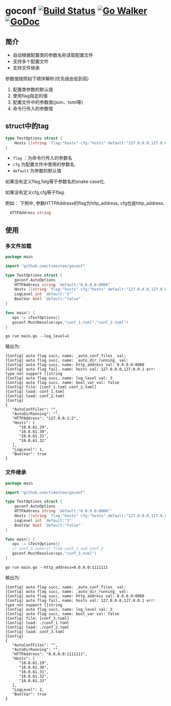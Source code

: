 # goconf  [![Build Status](https://travis-ci.org/timestee/goconf.svg?branch=master)](https://travis-ci.org/zsounder/goconf) [![Go Walker](https://gowalker.org/api/v1/badge)](https://gowalker.org/github.com/zsounder/goconf)  [![GoDoc](https://godoc.org/github.com/zsounder/goconf?status.svg)](https://godoc.org/github.com/zsounder/goconf)


## 简介

* 自动根据配置类的参数名称读取配置文件
* 支持多个配置文件
* 支持文件继承

参数值按照如下顺序解析(优先级由低到高)
1. 配置类参数的默认值
2. 使用flag指定的值
3. 配置文件中的参数值(json、toml等)
4. 命令行传入的参数值

## struct中的tag
```go
type TestOptions struct {
    Hosts []string `flag:"hosts" cfg:"hosts" default:"127.0.0.0,127.0.0.1"`
}
```
* `flag` ：为命令行传入的参数名
* `cfg` 为配置文件中使用的参数名.
* `default` 为参数的默认值

如果没有定义flag,falg等于参数名的snake case化.

如果没有定义cfg,cfg等于flag.

例如： 下例中, 参数HTTPAddress的flag为http_address, cfg也是http_address.
```go
  HTTPAddress string
```

## 使用

### 多文件加载

```go
package main

import "github.com/timestee/goconf"

type TestOptions struct {
    goconf.AutoOptions
    HTTPAddress string `default:"0.0.0.0:0000"`
    Hosts []string `flag:"hosts" cfg:"hosts" default:"127.0.0.0,127.0.0.1"`
    LogLevel int `default:"3"`
    BoolVar bool `default:"false"`
}

func main() {
   ops := &TestOptions{}
   goconf.MustResolve(ops,"conf_1.toml","conf_2.toml")
}
```

`go run main.go --log_level=1`

输出为:

```plain
[Config] auto flag succ, name: _auto_conf_files_ val:
[Config] auto flag succ, name: _auto_dir_running_ val:
[Config] auto flag succ, name: http_address val: 0.0.0.0:0000
[Config] auto flag fail, name: hosts val: 127.0.0.0,127.0.0.1 err: type not support []string
[Config] auto flag succ, name: log_level val: 3
[Config] auto flag succ, name: bool_var val: false
[Config] file: [conf_1.toml conf_2.toml]
[Config] load: conf_1.toml
[Config] load: conf_2.toml
[Config]
{
   "AutoConfFiles": "",
   "AutoDirRunning": "",
   "HTTPAddress": "127.0.0.1:2",
   "Hosts": [
      "10.0.61.29",
      "10.0.61.30",
      "10.0.61.31",
      "10.0.61.32"
   ],
   "LogLevel": 1,
   "BoolVar": true
}
```

### 文件继承

```go
package main

import "github.com/timestee/goconf"

type TestOptions struct {
    goconf.AutoOptions
    HTTPAddress string `default:"0.0.0.0:0000"`
    Hosts []string `flag:"hosts" cfg:"hosts" default:"127.0.0.0,127.0.0.1"`
    LogLevel int `default:"3"`
    BoolVar bool `default:"false"`
}

func main() {
   ops := &TestOptions{}
   // conf_3 inherit from conf_1 and conf_2
   goconf.MustResolve(ops,"conf_3.toml")
}
```
`go run main.go --http_address=0.0.0.0:1111111`

输出为:

```plain
[Config] auto flag succ, name: _auto_conf_files_ val:
[Config] auto flag succ, name: _auto_dir_running_ val:
[Config] auto flag succ, name: http_address val: 0.0.0.0:0000
[Config] auto flag fail, name: hosts val: 127.0.0.0,127.0.0.1 err: type not support []string
[Config] auto flag succ, name: log_level val: 3
[Config] auto flag succ, name: bool_var val: false
[Config] file: [conf_3.toml]
[Config] load: ./conf_1.toml
[Config] load: ./conf_2.toml
[Config] load: conf_3.toml
[Config]
{
   "AutoConfFiles": "",
   "AutoDirRunning": "",
   "HTTPAddress": "0.0.0.0:1111111",
   "Hosts": [
      "10.0.61.29",
      "10.0.61.30",
      "10.0.61.31",
      "10.0.61.32",
      "10.0.61.33"
   ],
   "LogLevel": 2,
   "BoolVar": true
}
```
